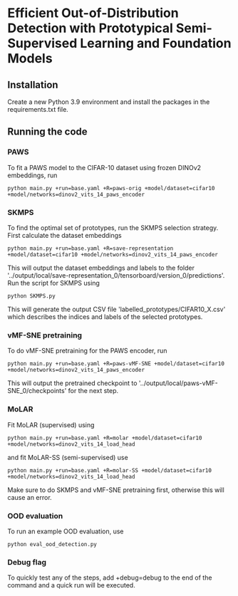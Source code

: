 # Efficient Out-of-Distribution Detection with Prototypical Semi-Supervised Learning and Foundation Models


## Installation

Create a new Python 3.9 environment and install the packages in the requirements.txt file. 


## Running the code

### PAWS

To fit a PAWS model to the CIFAR-10 dataset using frozen DINOv2 embeddings, run

	python main.py +run=base.yaml +R=paws-orig +model/dataset=cifar10 +model/networks=dinov2_vits_14_paws_encoder

### SKMPS

To find the optimal set of prototypes, run the SKMPS selection strategy. First calculate the dataset embeddings

	python main.py +run=base.yaml +R=save-representation +model/dataset=cifar10 +model/networks=dinov2_vits_14_paws_encoder

This will output the dataset embeddings and labels to the folder '../output/local/save-representation_0/tensorboard/version_0/predictions'. Run the script for SKMPS using

	python SKMPS.py

This will generate the output CSV file 'labelled_prototypes/CIFAR10_X.csv' which describes the indices and labels of the selected prototypes.

### vMF-SNE pretraining

To do vMF-SNE pretraining for the PAWS encoder, run

	python main.py +run=base.yaml +R=paws-vMF-SNE +model/dataset=cifar10 +model/networks=dinov2_vits_14_paws_encoder

This will output the pretrained checkpoint to '../output/local/paws-vMF-SNE_0/checkpoints' for the next step.

### MoLAR

Fit MoLAR (supervised) using

	python main.py +run=base.yaml +R=molar +model/dataset=cifar10 +model/networks=dinov2_vits_14_load_head

and fit MoLAR-SS (semi-supervised) use

	python main.py +run=base.yaml +R=molar-SS +model/dataset=cifar10 +model/networks=dinov2_vits_14_load_head

Make sure to do SKMPS and vMF-SNE pretraining first, otherwise this will cause an error.

### OOD evaluation

To run an example OOD evaluation, use

	python eval_ood_detection.py

### Debug flag

To quickly test any of the steps, add +debug=debug to the end of the command and a quick run will be executed.

